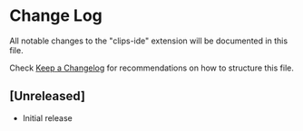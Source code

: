 # Change Log

All notable changes to the "clips-ide" extension will be documented in this file.

Check [Keep a Changelog](http://keepachangelog.com/) for recommendations on how to structure this file.

## [Unreleased]

- Initial release